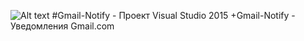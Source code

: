 ![Alt text](https://raw.githubusercontent.com/bananowars/Gmail-Notify/master/Gmail/Resources/google.ico "Gmail-Notify")
#Gmail-Notify - Проект Visual Studio 2015
+Gmail-Notify - Уведомления Gmail.com
